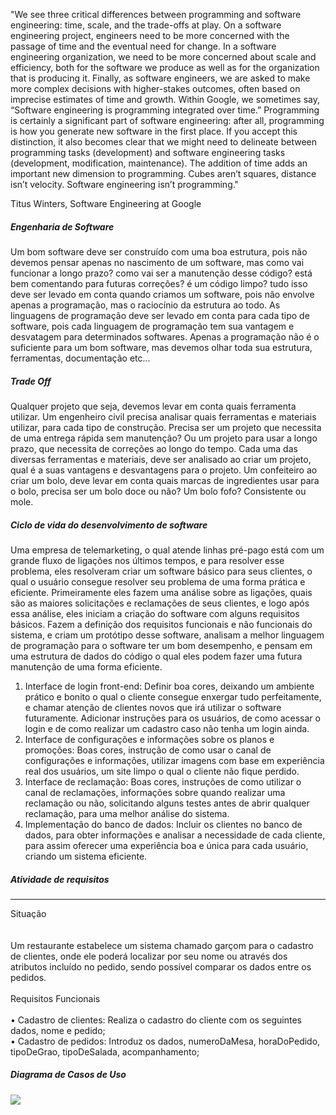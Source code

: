"We see three critical differences between programming and software engineering: time, scale, and the trade-offs at play. 
On a software engineering project, engineers need to be more concerned with the passage of time and the eventual need for change. 
In a software engineering organization, we need to be more concerned about scale and efficiency, both for the software we produce as well as for the organization that is producing it. 
Finally, as software engineers, we are asked to make more complex decisions with higher-stakes outcomes, often based on imprecise estimates of time and growth. 
Within Google, we sometimes say, “Software engineering is programming integrated over time.” 
Programming is certainly a significant part of software engineering: after all, programming is how you generate new software in the first place. 
If you accept this distinction, it also becomes clear that we might need to delineate between programming tasks (development) 
and software engineering tasks (development, modification, maintenance). The addition of time adds an important new dimension to programming. 
Cubes aren’t squares, distance isn’t velocity. Software engineering isn’t programming."

Titus Winters, Software Engineering at Google

<i><h5> Engenharia de Software </h5></i>

Um bom software deve ser construído com uma boa estrutura, pois não devemos pensar apenas no nascimento de um software, mas como vai funcionar a longo prazo? como vai ser a manutenção desse código? está bem comentando para futuras correções? é um código limpo? tudo isso deve ser levado em conta quando criamos um software, pois não envolve apenas a programação, mas o raciocínio da estrutura ao todo. As linguagens de programação deve ser levado em conta para cada tipo de software, pois cada linguagem de programação tem sua vantagem e desvatagem para determinados softwares. Apenas a programação não é o suficiente para um bom software, mas devemos olhar toda sua estrutura, ferramentas, documentação etc...


<i><h5> Trade Off </h5></i>


Qualquer projeto que seja, devemos levar em conta quais ferramenta utilizar. Um engenheiro civil precisa analisar quais ferramentas e materiais utilizar, para cada tipo de construção. Precisa ser um projeto que necessita de uma entrega rápida sem manutenção? Ou um projeto para usar a longo prazo, que necessita de correções ao longo do tempo. Cada uma das diversas ferramentas e materiais, deve ser analisado ao criar um projeto, qual é a suas vantagens e desvantagens para o projeto.
Um confeiteiro ao criar um bolo, deve levar em conta quais marcas de ingredientes usar para o bolo, precisa ser um bolo doce ou não? Um bolo fofo? Consistente ou mole. 

<i><h5> Ciclo de vida do desenvolvimento de software </h5></i>

Uma empresa de telemarketing, o qual atende linhas pré-pago está com um grande fluxo de ligações nos últimos tempos, e para resolver esse problema, eles resolveram criar um software básico para seus clientes, o qual o usuário consegue resolver seu problema de uma forma prática e eficiente. Primeiramente eles fazem uma análise sobre as ligações, quais são as maiores solicitações e reclamações de seus clientes, e logo após essa análise, eles iniciam a criação do software com alguns requisitos básicos. Fazem a definição dos requisitos funcionais e não funcionais do sistema, e criam um protótipo desse software, analisam a melhor linguagem de programação para o software ter um bom desempenho, e pensam em uma estrutura de dados do código o qual eles podem fazer uma futura manutenção de uma forma eficiente.

1.	Interface de login front-end: Definir boa cores, deixando um ambiente prático e bonito o qual o cliente consegue enxergar tudo perfeitamente, e chamar atenção de clientes novos que irá utilizar o software futuramente. Adicionar instruções para os usuários, de como acessar o login e de como realizar um cadastro caso não tenha um login ainda.
2.	Interface de configurações e informações sobre os planos e promoções: Boas cores, instrução de como usar o canal de configurações e informações, utilizar imagens com base em experiência real dos usuários, um site limpo o qual o cliente não fique perdido. 
3.	Interface de reclamação: Boas cores, instruções de como utilizar o canal de reclamações, informações sobre quando realizar uma reclamação ou não, solicitando alguns testes antes de abrir qualquer reclamação, para uma melhor análise do sistema.
4.	Implementação do banco de dados: Incluir os clientes no banco de dados, para obter informações e analisar a necessidade de cada cliente, para assim oferecer uma experiência boa e única para cada usuário, criando um sistema eficiente.


<i><h5> Atividade de requisitos </h5></i>
<hr>
Situação<br><br><br>
Um restaurante estabelece um sistema chamado garçom para o cadastro de clientes, onde ele poderá localizar por seu nome ou através dos atributos incluído no pedido, sendo possível comparar os dados entre os pedidos.<br><br>
Requisitos Funcionais<br><br>
•	Cadastro de clientes: Realiza o cadastro do cliente com os seguintes dados, nome e pedido;<br>
•	Cadastro de pedidos: Introduz os dados, numeroDaMesa, horaDoPedido, tipoDeGrao, tipoDeSalada, acompanhamento; 

<i><h5> Diagrama de Casos de Uso </h5></i>

<img src = "https://github.com/BrenerReis/Bertoti/issues/1#issue-1462628451">







  
